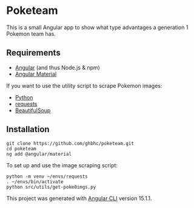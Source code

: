 # Poketeam

This is a small Angular app to show what type advantages a generation 1 Pokemon team has.

## Requirements

* [Angular](https://angular.io/) (and thus Node.js & npm)
* [Angular Material](https://material.angular.io/)

If you want to use the utility script to scrape Pokemon images:
* [Python](https://www.python.org/)
* [requests](https://requests.readthedocs.io/en/latest/)
* [BeautifulSoup](https://www.crummy.com/software/BeautifulSoup/bs4/doc/)

## Installation

```
git clone https://github.com/ghbhc/poketeam.git
cd poketeam
ng add @angular/material
```

To set up and use the image scraping script:
```
python -m venv ~/envs/requests
. ~/envs/bin/activate
python src/utils/get-poke0imgs.py
```

This project was generated with [Angular CLI](https://github.com/angular/angular-cli) version 15.1.1.
